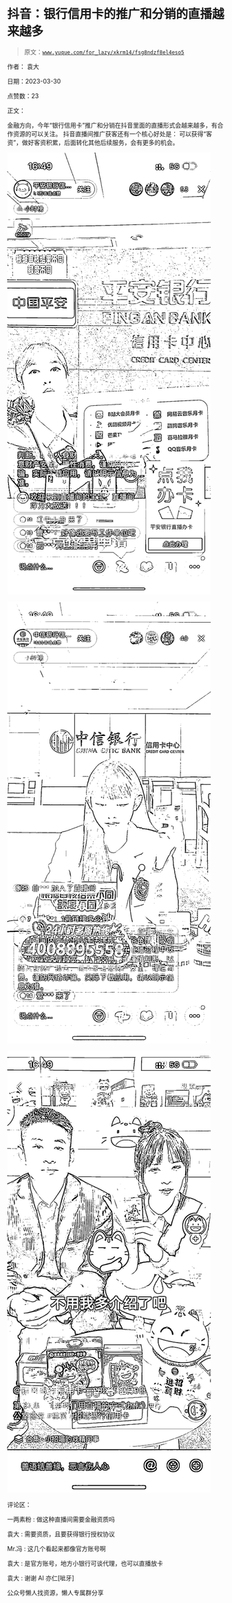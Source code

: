 # 抖音：银行信用卡的推广和分销的直播越来越多

> 原文：[`www.yuque.com/for_lazy/xkrm14/fsg8ndzf8el4eso5`](https://www.yuque.com/for_lazy/xkrm14/fsg8ndzf8el4eso5)

作者： 袁大

日期：2023-03-30

点赞数：23

正文：

金融方向，今年“银行信用卡”推广和分销在抖音里面的直播形式会越来越多，有合作资源的可以关注。 抖音直播间推广获客还有一个核心好处是： 可以获得“客资”，做好客资积累，后面转化其他后续服务，会有更多的机会。

![](img/c7bf483e1d4414758104c6d2a3857308.png)  

![](img/8f2f2a068c0092e3d4ebeca4ec37bcb1.png)  

![](img/5fa7cb5c4e62514843f2ab042351d46a.png)  

评论区：

一两素粉 : 做这种直播间需要金融资质吗

袁大 : 需要资质，且要获得银行授权协议

Mr.冯 : 这几个看起来都像官方账号啊

袁大 : 是官方账号，地方小银行可谈代理，也可以直播放卡

袁大 : 谢谢 AI 亦仁[呲牙]

公众号懒人找资源，懒人专属群分享


